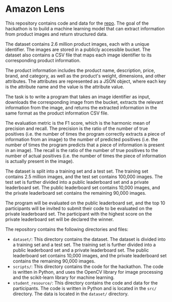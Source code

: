 # Amazon Lens
This repository contains code and data for the [repo](https://www.hackerearth.com/challenges/hackathon/make-a-lens-for-amazon-2/). The goal of the hackathon is to build a machine learning model that can extract information from product images and return structured data.

The dataset contains 2.6 million product images, each with a unique identifier. The images are stored in a publicly accessible bucket. The dataset also contains a CSV file that maps each image identifier to its corresponding product information.

The product information includes the product name, description, price, brand, and category, as well as the product's weight, dimensions, and other attributes. The attributes are represented as a JSON object, where each key is the attribute name and the value is the attribute value.

The task is to write a program that takes an image identifier as input, downloads the corresponding image from the bucket, extracts the relevant information from the image, and returns the extracted information in the same format as the product information CSV file.

The evaluation metric is the F1 score, which is the harmonic mean of precision and recall. The precision is the ratio of the number of true positives (i.e. the number of times the program correctly extracts a piece of information from an image) to the number of predicted positives (i.e. the number of times the program predicts that a piece of information is present in an image). The recall is the ratio of the number of true positives to the number of actual positives (i.e. the number of times the piece of information is actually present in the image).

The dataset is split into a training set and a test set. The training set contains 2.5 million images, and the test set contains 100,000 images. The test set is further divided into a public leaderboard set and a private leaderboard set. The public leaderboard set contains 10,000 images, and the private leaderboard set contains the remaining 90,000 images.

The program will be evaluated on the public leaderboard set, and the top 10 participants will be invited to submit their code to be evaluated on the private leaderboard set. The participant with the highest score on the private leaderboard set will be declared the winner.

The repository contains the following directories and files:

* `dataset/`: This directory contains the dataset. The dataset is divided into a training set and a test set. The training set is further divided into a public leaderboard set and a private leaderboard set. The public leaderboard set contains 10,000 images, and the private leaderboard set contains the remaining 90,000 images.
* `scripts/`: This directory contains the code for the hackathon. The code is written in Python, and uses the OpenCV library for image processing and the scikit-learn library for machine learning.
* `student_resource/`: This directory contains the code and data for the participants. The code is written in Python and is located in the `src/` directory. The data is located in the `dataset/` directory.
